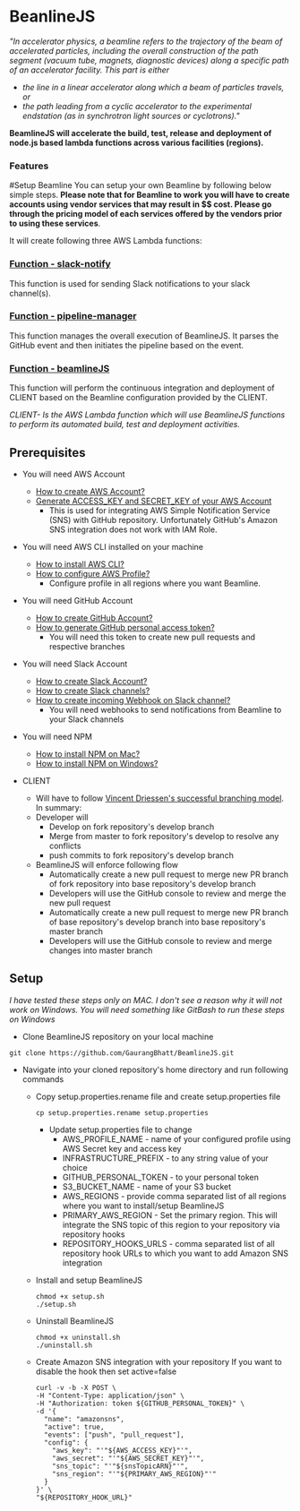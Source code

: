 # BeanlineJS
*"In accelerator physics, a beamline refers to the trajectory of the beam of accelerated particles, including the overall construction of the path segment (vacuum tube, magnets, diagnostic devices) along a specific path of an accelerator facility. This part is either*
  * *the line in a linear accelerator along which a beam of particles travels, or*
  * *the path leading from a cyclic accelerator to the experimental endstation (as in synchrotron light sources or cyclotrons)."*

**BeamlineJS will accelerate the build, test, release and deployment of node.js based lambda functions across various facilities (regions).**

### Features


#Setup Beamline
You can setup your own Beamline by following below simple steps. **Please note that for Beamline to work you will have to create accounts using vendor services that may result in $$ cost. Please go through the pricing model of each services offered by the vendors prior to using these services**.

It will create following three AWS Lambda functions:

### [Function - slack-notify](https://github.com/GaurangBhatt/BeamlineJS/blob/master/notification-line/README.md)
This function is used for sending Slack notifications to your slack channel(s).

### [Function - pipeline-manager](https://github.com/GaurangBhatt/BeamlineJS/blob/master/pipeline-manager/README.md)
This function manages the overall execution of BeamlineJS. It parses the GitHub event and then initiates the pipeline based on the event.

### [Function - beamlineJS](https://github.com/GaurangBhatt/BeamlineJS/blob/master/beamline/README.md)
This function will perform the continuous integration and deployment of CLIENT based on the Beamline configuration provided by the CLIENT.

*CLIENT- Is the AWS Lambda function which will use BeamlineJS functions to perform its automated build, test and deployment activities.*

## Prerequisites
* You will need AWS Account
  * [How to create AWS Account?](http://docs.aws.amazon.com/lambda/latest/dg/getting-started.html)
  * [Generate ACCESS_KEY and SECRET_KEY of your AWS Account](http://docs.aws.amazon.com/general/latest/gr/managing-aws-access-keys.html)
    * This is used for integrating AWS Simple Notification Service (SNS) with GitHub repository. Unfortunately GitHub's Amazon SNS integration does not work with IAM Role.

* You will need AWS CLI installed on your machine
  * [How to install AWS CLI?](http://docs.aws.amazon.com/cli/latest/userguide/installing.html)
  * [How to configure AWS Profile?](http://docs.aws.amazon.com/cli/latest/userguide/cli-chap-getting-started.html)
    * Configure profile in all regions where you want Beamline.

* You will need GitHub Account
  * [How to create GitHub Account?](https://help.github.com/articles/signing-up-for-a-new-github-account/)
  * [How to generate GitHub personal access token?](https://help.github.com/articles/creating-a-personal-access-token-for-the-command-line/)
    * You will need this token to create new pull requests and respective branches

* You will need Slack Account
  * [How to create Slack Account?](https://slack.com/create#email)
  * [How to create Slack channels?](https://get.slack.help/hc/en-us/articles/201402297-Create-a-channel)
  * [How to create incoming Webhook on Slack channel?](https://www.programmableweb.com/news/how-to-integrate-webhooks-slack-api/how-to/2015/10/20)
    * You will need webhooks to send notifications from Beamline to your Slack channels

* You will need NPM
   * [How to install NPM on Mac?](http://blog.teamtreehouse.com/install-node-js-npm-mac)
   * [How to install NPM on Windows?](http://blog.teamtreehouse.com/install-node-js-npm-windows)

* CLIENT
  * Will have to follow [Vincent Driessen's successful branching model](http://nvie.com/posts/a-successful-git-branching-model/).
  In summary:
  * Developer will
    - Develop on fork repository's develop branch
    - Merge from master to fork repository's develop to resolve any conflicts
    - push commits to fork repository's develop branch
  * BeamlineJS will enforce following flow
    - Automatically create a new pull request to merge new PR branch of fork repository into base repository's develop branch
    - Developers will use the GitHub console to review and merge the new pull request
    - Automatically create a new pull request to merge new PR branch of base repository's develop branch into base repository's master branch
    - Developers will use the GitHub console to review and merge changes into master branch

## Setup
*I have tested these steps only on MAC. I don't see a reason why it will not work on Windows. You will need something like GitBash to run these steps on Windows*

* Clone BeamlineJS repository on your local machine
```
git clone https://github.com/GaurangBhatt/BeamlineJS.git
```

* Navigate into your cloned repository's home directory and run following commands

  * Copy setup.properties.rename file and create setup.properties file
    ```
    cp setup.properties.rename setup.properties
    ```
    * Update setup.properties file to change
      * AWS_PROFILE_NAME - name of your configured profile using AWS Secret key and access key
      * INFRASTRUCTURE_PREFIX - to any string value of your choice
      * GITHUB_PERSONAL_TOKEN - to your personal token
      * S3_BUCKET_NAME - name of your S3 bucket
      * AWS_REGIONS - provide comma separated list of all regions where you want to install/setup BeamlineJS
      * PRIMARY_AWS_REGION - Set the primary region. This will integrate the SNS topic of this region to your repository via repository hooks
      * REPOSITORY_HOOKS_URLS - comma separated list of all repository hook URLs to which you want to add Amazon SNS integration

  * Install and setup BeamlineJS
    ```
    chmod +x setup.sh
    ./setup.sh
    ```
  * Uninstall BeamlineJS
    ```
    chmod +x uninstall.sh
    ./uninstall.sh
    ```
  * Create Amazon SNS integration with your repository
    If you want to disable the hook then set active=false
    
    ```
    curl -v -b -X POST \
    -H "Content-Type: application/json" \
    -H "Authorization: token ${GITHUB_PERSONAL_TOKEN}" \
    -d '{
      "name": "amazonsns",
      "active": true,
      "events": ["push", "pull_request"],
      "config": {
        "aws_key": "'"${AWS_ACCESS_KEY}"'",
        "aws_secret": "'"${AWS_SECRET_KEY}"'",
        "sns_topic": "'"${snsTopicARN}"'",
        "sns_region": "'"${PRIMARY_AWS_REGION}"'"
      }
    }' \
    "${REPOSITORY_HOOK_URL}"
    ```
